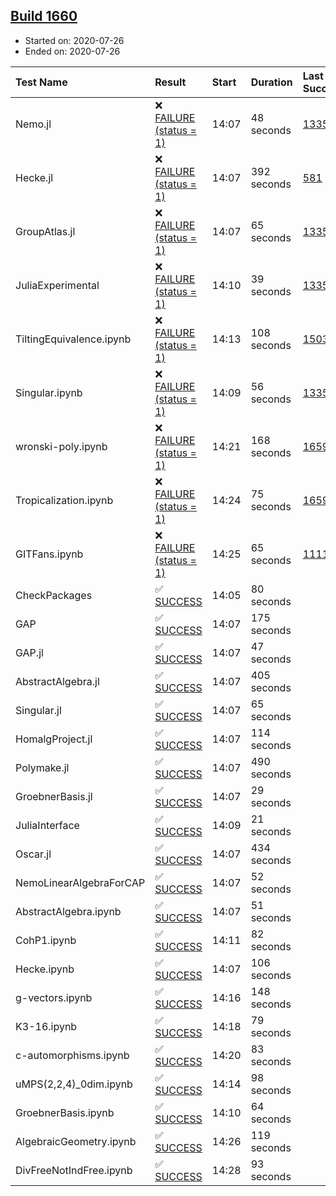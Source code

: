 ## [Build 1660](https://oscarci.mathematik.uni-kl.de/job/oscar-julia-1.4/1660/)

* Started on: 2020-07-26
* Ended on: 2020-07-26

| Test Name    | Result | Start | Duration | Last Success | First Failure |
|:-------------|:-------|:------|:---------|:-------------|:--------------|
| Nemo.jl | ❌ [FAILURE (status = 1)](https://oscarci.mathematik.uni-kl.de/job/oscar-julia-1.4/1660/artifact/logs/build-1660/Nemo.jl.log) | 14:07 | 48 seconds | [1335](https://oscarci.mathematik.uni-kl.de/job/oscar-julia-1.4/1335/) | [1336](https://oscarci.mathematik.uni-kl.de/job/oscar-julia-1.4/1336/) |
| Hecke.jl | ❌ [FAILURE (status = 1)](https://oscarci.mathematik.uni-kl.de/job/oscar-julia-1.4/1660/artifact/logs/build-1660/Hecke.jl.log) | 14:07 | 392 seconds | [581](https://oscarci.mathematik.uni-kl.de/job/oscar-julia-1.4/581/) | [582](https://oscarci.mathematik.uni-kl.de/job/oscar-julia-1.4/582/) |
| GroupAtlas.jl | ❌ [FAILURE (status = 1)](https://oscarci.mathematik.uni-kl.de/job/oscar-julia-1.4/1660/artifact/logs/build-1660/GroupAtlas.jl.log) | 14:07 | 65 seconds | [1335](https://oscarci.mathematik.uni-kl.de/job/oscar-julia-1.4/1335/) | [1336](https://oscarci.mathematik.uni-kl.de/job/oscar-julia-1.4/1336/) |
| JuliaExperimental | ❌ [FAILURE (status = 1)](https://oscarci.mathematik.uni-kl.de/job/oscar-julia-1.4/1660/artifact/logs/build-1660/JuliaExperimental.log) | 14:10 | 39 seconds | [1335](https://oscarci.mathematik.uni-kl.de/job/oscar-julia-1.4/1335/) | [1336](https://oscarci.mathematik.uni-kl.de/job/oscar-julia-1.4/1336/) |
| TiltingEquivalence.ipynb | ❌ [FAILURE (status = 1)](https://oscarci.mathematik.uni-kl.de/job/oscar-julia-1.4/1660/artifact/logs/build-1660/TiltingEquivalence.ipynb.log) | 14:13 | 108 seconds | [1503](https://oscarci.mathematik.uni-kl.de/job/oscar-julia-1.4/1503/) | [1504](https://oscarci.mathematik.uni-kl.de/job/oscar-julia-1.4/1504/) |
| Singular.ipynb | ❌ [FAILURE (status = 1)](https://oscarci.mathematik.uni-kl.de/job/oscar-julia-1.4/1660/artifact/logs/build-1660/Singular.ipynb.log) | 14:09 | 56 seconds | [1335](https://oscarci.mathematik.uni-kl.de/job/oscar-julia-1.4/1335/) | [1336](https://oscarci.mathematik.uni-kl.de/job/oscar-julia-1.4/1336/) |
| wronski-poly.ipynb | ❌ [FAILURE (status = 1)](https://oscarci.mathematik.uni-kl.de/job/oscar-julia-1.4/1660/artifact/logs/build-1660/wronski-poly.ipynb.log) | 14:21 | 168 seconds | [1659](https://oscarci.mathematik.uni-kl.de/job/oscar-julia-1.4/1659/) | [1660](https://oscarci.mathematik.uni-kl.de/job/oscar-julia-1.4/1660/) |
| Tropicalization.ipynb | ❌ [FAILURE (status = 1)](https://oscarci.mathematik.uni-kl.de/job/oscar-julia-1.4/1660/artifact/logs/build-1660/Tropicalization.ipynb.log) | 14:24 | 75 seconds | [1659](https://oscarci.mathematik.uni-kl.de/job/oscar-julia-1.4/1659/) | [1660](https://oscarci.mathematik.uni-kl.de/job/oscar-julia-1.4/1660/) |
| GITFans.ipynb | ❌ [FAILURE (status = 1)](https://oscarci.mathematik.uni-kl.de/job/oscar-julia-1.4/1660/artifact/logs/build-1660/GITFans.ipynb.log) | 14:25 | 65 seconds | [1111](https://oscarci.mathematik.uni-kl.de/job/oscar-julia-1.4/1111/) | [1112](https://oscarci.mathematik.uni-kl.de/job/oscar-julia-1.4/1112/) |
| CheckPackages | ✅ [SUCCESS](https://oscarci.mathematik.uni-kl.de/job/oscar-julia-1.4/1660/artifact/logs/build-1660/CheckPackages.log) | 14:05 | 80 seconds |  |  |
| GAP | ✅ [SUCCESS](https://oscarci.mathematik.uni-kl.de/job/oscar-julia-1.4/1660/artifact/logs/build-1660/GAP.log) | 14:07 | 175 seconds |  |  |
| GAP.jl | ✅ [SUCCESS](https://oscarci.mathematik.uni-kl.de/job/oscar-julia-1.4/1660/artifact/logs/build-1660/GAP.jl.log) | 14:07 | 47 seconds |  |  |
| AbstractAlgebra.jl | ✅ [SUCCESS](https://oscarci.mathematik.uni-kl.de/job/oscar-julia-1.4/1660/artifact/logs/build-1660/AbstractAlgebra.jl.log) | 14:07 | 405 seconds |  |  |
| Singular.jl | ✅ [SUCCESS](https://oscarci.mathematik.uni-kl.de/job/oscar-julia-1.4/1660/artifact/logs/build-1660/Singular.jl.log) | 14:07 | 65 seconds |  |  |
| HomalgProject.jl | ✅ [SUCCESS](https://oscarci.mathematik.uni-kl.de/job/oscar-julia-1.4/1660/artifact/logs/build-1660/HomalgProject.jl.log) | 14:07 | 114 seconds |  |  |
| Polymake.jl | ✅ [SUCCESS](https://oscarci.mathematik.uni-kl.de/job/oscar-julia-1.4/1660/artifact/logs/build-1660/Polymake.jl.log) | 14:07 | 490 seconds |  |  |
| GroebnerBasis.jl | ✅ [SUCCESS](https://oscarci.mathematik.uni-kl.de/job/oscar-julia-1.4/1660/artifact/logs/build-1660/GroebnerBasis.jl.log) | 14:07 | 29 seconds |  |  |
| JuliaInterface | ✅ [SUCCESS](https://oscarci.mathematik.uni-kl.de/job/oscar-julia-1.4/1660/artifact/logs/build-1660/JuliaInterface.log) | 14:09 | 21 seconds |  |  |
| Oscar.jl | ✅ [SUCCESS](https://oscarci.mathematik.uni-kl.de/job/oscar-julia-1.4/1660/artifact/logs/build-1660/Oscar.jl.log) | 14:07 | 434 seconds |  |  |
| NemoLinearAlgebraForCAP | ✅ [SUCCESS](https://oscarci.mathematik.uni-kl.de/job/oscar-julia-1.4/1660/artifact/logs/build-1660/NemoLinearAlgebraForCAP.log) | 14:07 | 52 seconds |  |  |
| AbstractAlgebra.ipynb | ✅ [SUCCESS](https://oscarci.mathematik.uni-kl.de/job/oscar-julia-1.4/1660/artifact/logs/build-1660/AbstractAlgebra.ipynb.log) | 14:07 | 51 seconds |  |  |
| CohP1.ipynb | ✅ [SUCCESS](https://oscarci.mathematik.uni-kl.de/job/oscar-julia-1.4/1660/artifact/logs/build-1660/CohP1.ipynb.log) | 14:11 | 82 seconds |  |  |
| Hecke.ipynb | ✅ [SUCCESS](https://oscarci.mathematik.uni-kl.de/job/oscar-julia-1.4/1660/artifact/logs/build-1660/Hecke.ipynb.log) | 14:07 | 106 seconds |  |  |
| g-vectors.ipynb | ✅ [SUCCESS](https://oscarci.mathematik.uni-kl.de/job/oscar-julia-1.4/1660/artifact/logs/build-1660/g-vectors.ipynb.log) | 14:16 | 148 seconds |  |  |
| K3-16.ipynb | ✅ [SUCCESS](https://oscarci.mathematik.uni-kl.de/job/oscar-julia-1.4/1660/artifact/logs/build-1660/K3-16.ipynb.log) | 14:18 | 79 seconds |  |  |
| c-automorphisms.ipynb | ✅ [SUCCESS](https://oscarci.mathematik.uni-kl.de/job/oscar-julia-1.4/1660/artifact/logs/build-1660/c-automorphisms.ipynb.log) | 14:20 | 83 seconds |  |  |
| uMPS(2,2,4)_0dim.ipynb | ✅ [SUCCESS](https://oscarci.mathematik.uni-kl.de/job/oscar-julia-1.4/1660/artifact/logs/build-1660/uMPS-2-2-4-_0dim.ipynb.log) | 14:14 | 98 seconds |  |  |
| GroebnerBasis.ipynb | ✅ [SUCCESS](https://oscarci.mathematik.uni-kl.de/job/oscar-julia-1.4/1660/artifact/logs/build-1660/GroebnerBasis.ipynb.log) | 14:10 | 64 seconds |  |  |
| AlgebraicGeometry.ipynb | ✅ [SUCCESS](https://oscarci.mathematik.uni-kl.de/job/oscar-julia-1.4/1660/artifact/logs/build-1660/AlgebraicGeometry.ipynb.log) | 14:26 | 119 seconds |  |  |
| DivFreeNotIndFree.ipynb | ✅ [SUCCESS](https://oscarci.mathematik.uni-kl.de/job/oscar-julia-1.4/1660/artifact/logs/build-1660/DivFreeNotIndFree.ipynb.log) | 14:28 | 93 seconds |  |  |
